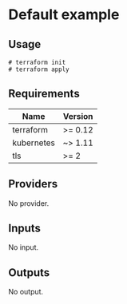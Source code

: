 # Default example

## Usage

```
# terraform init
# terraform apply
```

<!-- BEGINNING OF PRE-COMMIT-TERRAFORM DOCS HOOK -->
## Requirements

| Name | Version |
|------|---------|
| terraform | >= 0.12 |
| kubernetes | ~> 1.11 |
| tls | >= 2 |

## Providers

No provider.

## Inputs

No input.

## Outputs

No output.

<!-- END OF PRE-COMMIT-TERRAFORM DOCS HOOK -->
